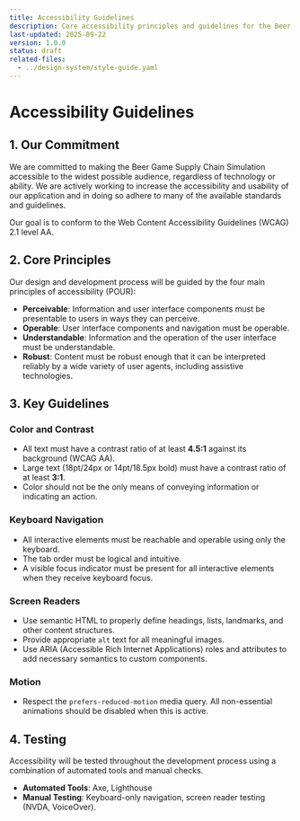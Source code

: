 ```yaml
---
title: Accessibility Guidelines
description: Core accessibility principles and guidelines for the Beer Game simulation.
last-updated: 2025-09-22
version: 1.0.0
status: draft
related-files:
  - ../design-system/style-guide.yaml
---
```


# Accessibility Guidelines

## 1. Our Commitment

We are committed to making the Beer Game Supply Chain Simulation accessible to the widest possible audience, regardless of technology or ability. We are actively working to increase the accessibility and usability of our application and in doing so adhere to many of the available standards and guidelines.

Our goal is to conform to the Web Content Accessibility Guidelines (WCAG) 2.1 level AA.

## 2. Core Principles

Our design and development process will be guided by the four main principles of accessibility (POUR):

-   **Perceivable**: Information and user interface components must be presentable to users in ways they can perceive.
-   **Operable**: User interface components and navigation must be operable.
-   **Understandable**: Information and the operation of the user interface must be understandable.
-   **Robust**: Content must be robust enough that it can be interpreted reliably by a wide variety of user agents, including assistive technologies.

## 3. Key Guidelines

### Color and Contrast
-   All text must have a contrast ratio of at least **4.5:1** against its background (WCAG AA).
-   Large text (18pt/24px or 14pt/18.5px bold) must have a contrast ratio of at least **3:1**.
-   Color should not be the only means of conveying information or indicating an action.

### Keyboard Navigation
-   All interactive elements must be reachable and operable using only the keyboard.
-   The tab order must be logical and intuitive.
-   A visible focus indicator must be present for all interactive elements when they receive keyboard focus.

### Screen Readers
-   Use semantic HTML to properly define headings, lists, landmarks, and other content structures.
-   Provide appropriate `alt` text for all meaningful images.
-   Use ARIA (Accessible Rich Internet Applications) roles and attributes to add necessary semantics to custom components.

### Motion
-   Respect the `prefers-reduced-motion` media query. All non-essential animations should be disabled when this is active.

## 4. Testing

Accessibility will be tested throughout the development process using a combination of automated tools and manual checks.

-   **Automated Tools**: Axe, Lighthouse
-   **Manual Testing**: Keyboard-only navigation, screen reader testing (NVDA, VoiceOver).
